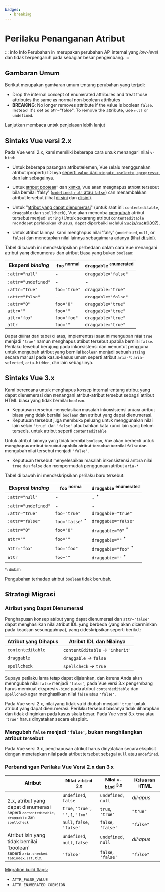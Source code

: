 ```yaml
---
badges:
  - breaking
---
```


# Perilaku Penanganan Atribut <MigrationBadges :badges="$frontmatter.badges" />

::: info Info
Perubahan ini merupakan perubahan API internal yang _low-level_ dan tidak berpengaruh pada sebagian besar pengembang.
:::

## Gambaran Umum

Berikut merupakan gambaran umum tentang perubahan yang terjadi:

- Drop the internal concept of enumerated attributes and treat those attributes the same as normal non-boolean attributes
- **BREAKING**: No longer removes attribute if the value is boolean `false`. Instead, it's set as attr="false". To remove the attribute, use `null` or `undefined`.

Lanjutkan membaca untuk penjelasan lebih lanjut

## Sintaks Vue versi 2.x

Pada Vue versi 2.x, kami memiliki beberapa cara untuk menangani nilai `v-bind`:

- Untuk beberapa pasangan atribut/elemen, Vue selalu menggunakan atribut (properti) IDLnya [seperti `value` dari `<input>`, `<select>`, `<progress>`, dan lain sebagainya](https://github.com/vuejs/vue/blob/bad3c326a3f8b8e0d3bcf07917dc0adf97c32351/src/platforms/web/util/attrs.js#L11-L18).

- Untuk [atribut boolean](https://github.com/vuejs/vue/blob/bad3c326a3f8b8e0d3bcf07917dc0adf97c32351/src/platforms/web/util/attrs.js#L33-L40)" dan [xlinks](https://github.com/vuejs/vue/blob/bad3c326a3f8b8e0d3bcf07917dc0adf97c32351/src/platforms/web/util/attrs.js#L44-L46), Vue akan menghapus atribut tersebut bila bernilai 'falsy' ([`undefined`, `null` atau `false`](https://github.com/vuejs/vue/blob/bad3c326a3f8b8e0d3bcf07917dc0adf97c32351/src/platforms/web/util/attrs.js#L52-L54)) dan menambahkan atribut tersebut (lihat [di sini](https://github.com/vuejs/vue/blob/bad3c326a3f8b8e0d3bcf07917dc0adf97c32351/src/platforms/web/runtime/modules/attrs.js#L66-L77) dan [di sini](https://github.com/vuejs/vue/blob/bad3c326a3f8b8e0d3bcf07917dc0adf97c32351/src/platforms/web/runtime/modules/attrs.js#L81-L85)).

- Untuk "[atribut yang dapat dienumerasi](https://github.com/vuejs/vue/blob/bad3c326a3f8b8e0d3bcf07917dc0adf97c32351/src/platforms/web/util/attrs.js#L20)" (untuk saat ini: `contenteditable`, `draggable` dan `spellcheck`), Vue akan mencoba [mengubah](https://github.com/vuejs/vue/blob/bad3c326a3f8b8e0d3bcf07917dc0adf97c32351/src/platforms/web/util/attrs.js#L24-L31) atribut tersebut menjadi `string` (Untuk sekarang atribut `contenteditable` mendapat perlakukan khusus, dapat diperbaiki melalui [vuejs/vue#9397](https://github.com/vuejs/vue/issues/9397)).

- Untuk atribut lainnya, kami menghapus nilai 'falsy' (`undefined`, `null`, or `false`) dan menetapkan nilai lainnya sebagaimana adanya (lihat [di sini](https://github.com/vuejs/vue/blob/bad3c326a3f8b8e0d3bcf07917dc0adf97c32351/src/platforms/web/runtime/modules/attrs.js#L92-L113)).

Tabel di bawah ini mendeskripsikan perbedaan dalam cara Vue menangani atribut yang dienumerasi dan atribut biasa yang bukan `boolean`:

| Ekspersi _binding_  | `foo` <sup>normal</sup> | `draggable` <sup>enumerated</sup> |
| ------------------- | ----------------------- | --------------------------------- |
| `:attr="null"`      | -                       | `draggable="false"`               |
| `:attr="undefined"` | -                       | -                                 |
| `:attr="true"`      | `foo="true"`            | `draggable="true"`                |
| `:attr="false"`     | -                       | `draggable="false"`               |
| `:attr="0"`         | `foo="0"`               | `draggable="true"`                |
| `attr=""`           | `foo=""`                | `draggable="true"`                |
| `attr="foo"`        | `foo="foo"`             | `draggable="true"`                |
| `attr`              | `foo=""`                | `draggable="true"`                |

Dapat dilihat dari tabel di atas, implementasi saat ini mengubah nilai `true` menjadi `'true'` namun menghapus atribut tersebut apabila bernilai `false`. Perilaku tersebut berujung pada inkonsistensi dan menuntut pengguna untuk mengubah atribut yang bernilai `boolean` menjadi sebuah `string` secara manual pada kasus-kasus umum seperti atribut `aria-*`: `aria-selected`, `aria-hidden`, dan lain sebagainya.

## Sintaks Vue 3.x

Kami berencana untuk menghapus konsep internal tentang atribut yang dapat dienumerasi dan menangani atribut-atribut tersebut sebagai atribut HTML biasa yang tidak bernilai `boolean`.

- Keputusan tersebut menyelasikan masalah inkonsistensi antara atribut biasa yang tidak bernilai `boolean` dan atribut yang dapat dienumerasi.
- Keputusan tersebut juga membuka peluang untuk menggunakan nilai lain selain `'true'` dan `'false'` atau bahkan kata kunci lain yang belum tersedia, untuk atribut seperti `contenteditable`

Untuk atribut lainnya yang tidak bernilai `boolean`, Vue akan berhenti untuk menghapus atribut tersebut apabila atribut tersebut bernilai `false` dan mengubah nilai tersebut menjadi `'false'`.

- Keputusan tersebut menyelesaikan masalah inkonsistensi antara nilai `true` dan `false` dan mempermudah penggunaan atribut `aria-*`

Tabel di bawah ini mendeskripsikan perilaku baru tersebut:

| Ekspresi _binding_  | `foo` <sup>normal</sup>    | `draggable` <sup>enumerated</sup> |
| ------------------- | -------------------------- | --------------------------------- |
| `:attr="null"`      | -                          | - <sup>*</sup>                    |
| `:attr="undefined"` | -                          | -                                 |
| `:attr="true"`      | `foo="true"`               | `draggable="true"`                |
| `:attr="false"`     | `foo="false"` <sup>*</sup> | `draggable="false"`               |
| `:attr="0"`         | `foo="0"`                  | `draggable="0"` <sup>*</sup>      |
| `attr=""`           | `foo=""`                   | `draggable=""` <sup>*</sup>       |
| `attr="foo"`        | `foo="foo"`                | `draggable="foo"` <sup>*</sup>    |
| `attr`              | `foo=""`                   | `draggable=""` <sup>*</sup>       |

<small>*: diubah</small>

Pengubahan terhadap atribut `boolean` tidak berubah.

## Strategi Migrasi

### Atribut yang Dapat Dienumerasi

Penghapusan konsep atribut yang dapat dienumerasi dan `attr="false"` dapat menghasilkan nilai atribut IDL yang berbeda (yang akan dicerminkan pada keadaan sesungguhnya), yang dideskripsikan seperti berikut:

| Atribut yang Dihapus | Atribut IDL dan Nilainya             |
| -------------------- | ------------------------------------ |
| `contenteditable`    | `contentEditable` &rarr; `'inherit'` |
| `draggable`          | `draggable` &rarr; `false`           |
| `spellcheck`         | `spellcheck` &rarr; `true`           |

Supaya perilaku lama tetap dapat dijalankan, dan karena Anda akan menngubah nilai `false` menjadi `'false'`, pada Vue versi 3.x pengembang harus membuat ekspresi `v-bind` pada atribut `contenteditable` dan `spellcheck` agar menghasilkan nilai `false` atau `'false'`.

Pada Vue versi 2.x, nilai yang tidak valid diubah menjadi `'true'` untuk atribut yang dapat dienumerasi. Perilaku tersebut biasanya tidak diharapkan dan tidak diinginkan pada kasus skala besar. Pada Vue versi 3.x `true` atau `'true'` harus dinyatakan secara eksplisit.

### Mengubah `false` menjadi `'false'`, bukan menghilangkan atribut tersebut

Pada Vue versi 3.x, penghapusan atribut harus dinyatakan secara eksplisit dengan menetapkan nilai pada atribut tersebut sebagai `null` atau `undefined`.

### Perbandingan Perilaku Vue Versi 2.x dan 3.x

<table>
  <thead>
    <tr>
      <th>Atribut</th>
      <th>Nilai <code>v-bind</code> <sup>2.x</sup></th>
      <th>Nilai <code>v-bind</code> <sup>3.x</sup></th>
      <th>Keluaran HTML</th>
    </tr>
  </thead>
  <tbody>
    <tr>
      <td rowspan="3">2.x, atribut yang dapat dienumerasi<br><small>seperti <code>contenteditable</code>, <code>draggable</code> dan <code>spellcheck</code>.</small></td>
      <td><code>undefined</code>, <code>false</code></td>
      <td><code>undefined</code>, <code>null</code></td>
      <td><i>dihapus</i></td>
    </tr>
    <tr>
      <td>
        <code>true</code>, <code>'true'</code>, <code>''</code>, <code>1</code>,
        <code>'foo'</code>
      </td>
      <td><code>true</code>, <code>'true'</code></td>
      <td><code>"true"</code></td>
    </tr>
    <tr>
      <td><code>null</code>, <code>false</code>, <code>'false'</code></td>
      <td><code>false</code>, <code>'false'</code></td>
      <td><code>"false"</code></td>
    </tr>
    <tr>
      <td rowspan="2">Atribut lain yang tidak bernilai `boolean`<br><small>seperti <code>aria-checked</code>, <code>tabindex</code>, <code>alt</code>, etc.</small></td>
      <td><code>undefined</code>, <code>null</code>, <code>false</code></td>
      <td><code>undefined</code>, <code>null</code></td>
      <td><i>dihapus</i></td>
    </tr>
    <tr>
      <td><code>'false'</code></td>
      <td><code>false</code>, <code>'false'</code></td>
      <td><code>"false"</code></td>
    </tr>
  </tbody>
</table>

[Migration build flags:](migration-build.html#compat-configuration)

- `ATTR_FALSE_VALUE`
- `ATTR_ENUMERATED_COERSION`
